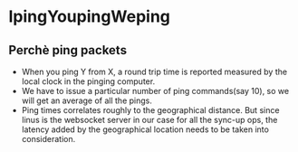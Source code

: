 # IpingYoupingWeping


## Perchè ping packets


* When you ping Y from X, a round trip time is reported measured by the
  local clock in the pinging computer.
* We have to issue a particular number of ping commands(say 10), so we
  will get an average of all the pings.
* Ping times correlates roughly to the geographical distance. But since
  linus is the websocket server in our case for all the sync-up ops, the
latency added by the geographical location needs to be taken into
consideration.
